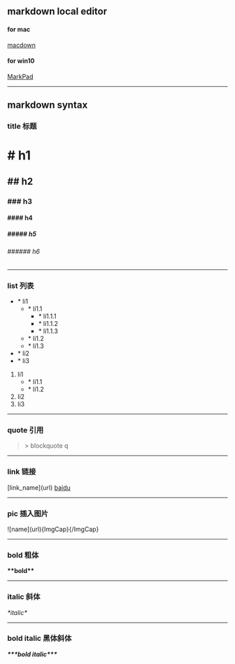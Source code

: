 ## markdown local editor
#### for mac
[macdown](http://macdown.uranusjr.com)

#### for win10
[MarkPad](http://code52.org/DownmarkerWPF/)

***
## markdown syntax
### title 标题
# \# h1
## \#\# h2
### \#\#\# h3
#### \#\#\#\# h4
##### \#\#\#\#\# h5
###### \#\#\#\#\#\# h6

***

### list 列表
* \* li1
	* \* li1.1
		* \* li1.1.1
		* \* li1.1.2
		* \* li1.1.3
	* \* li1.2
	* \* li1.3
* \* li2
* \* li3

1. li1
	* \* li1.1
	* \* li1.2
2. li2
3. li3

***
### quote 引用
> \> blockquote q

***
### link 链接
 \[link_name\]\(url\)
[baidu](http://baidu.com)

***
### pic 插入图片
\!\[name\]\(url\)\{ImgCap\}\{\/ImgCap\}

***
### bold 粗体
**\*\*bold\*\***

***
### italic 斜体

*\*italic\**


***
### bold italic 黑体斜体

***\*\*\*bold italic\*\*\****
